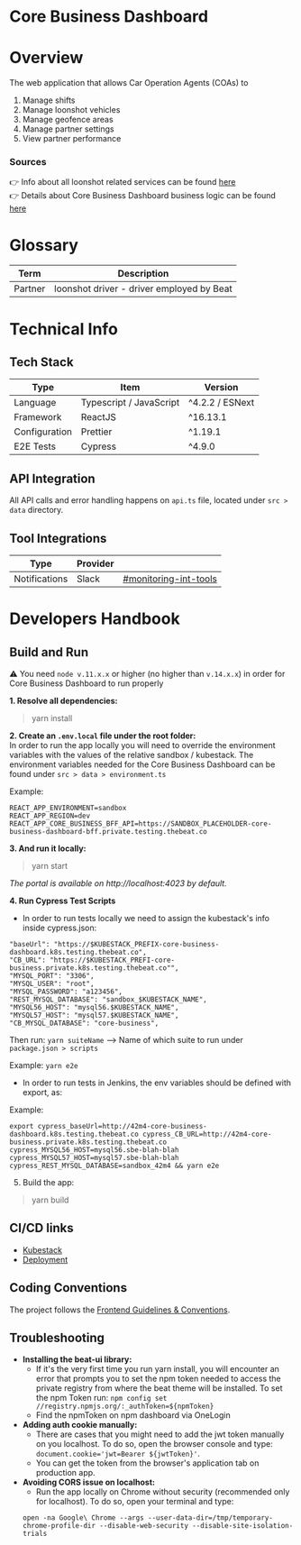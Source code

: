 Core Business Dashboard
==

# Overview
The web application that allows Car Operation Agents (COAs) to

1. Manage shifts
2. Manage loonshot vehicles
3. Manage geofence areas
4. Manage partner settings
5. View partner performance

### Sources
👉 Info about all loonshot related services can be found [here](https://confluence.taxibeat.com/display/DPT/LSHOT-1+-+Services)  
👉 Details about Core Business Dashboard business logic can be found [here](https://confluence.taxibeat.com/display/TECH/Core-Business+Dashboard)

# Glossary

|Term   |Description                              |
|----   |-----------                              |
|Partner|loonshot driver - driver employed by Beat|

# Technical Info

## Tech Stack
| Type          | Item                          | Version           |
| ------------- | ---------                     | -------           |
| Language      | Typescript / JavaScript       | ^4.2.2 / ESNext   |
| Framework     | ReactJS                       | ^16.13.1          |
| Configuration | Prettier                      | ^1.19.1           |
| E2E Tests    | Cypress                        | ^4.9.0            |

## API Integration
All API calls and error handling happens on `api.ts` file, located under `src > data` directory.

## Tool Integrations

| Type          | Provider    |                                                                       |
| ------------- | ---------   | --------------------                                                  |  
| Notifications | Slack       |[#monitoring-int-tools](https://taxibeat.slack.com/archives/CFU99GETE) |


# Developers Handbook
## Build and Run

⚠️ You need `node v.11.x.x` or higher (no higher than `v.14.x.x`) in order for Core Business Dashboard to run properly

**1. Resolve all dependencies:**

> yarn install

**2. Create an `.env.local` file under the root folder:**  
In order to run the app locally you will need to override the environment variables with the values of the relative sandbox / kubestack. The environment variables needed for the Core Business Dashboard can be found under `src > data > environment.ts`

Example:
```
REACT_APP_ENVIRONMENT=sandbox
REACT_APP_REGION=dev
REACT_APP_CORE_BUSINESS_BFF_API=https://SANDBOX_PLACEHOLDER-core-business-dashboard-bff.private.testing.thebeat.co
```

**3. And run it locally:**

> yarn start

_The portal is available on http://localhost:4023 by default._

**4. Run Cypress Test Scripts**

* In order to run tests locally we need to assign the kubestack's info inside cypress.json:

```
"baseUrl": "https://$KUBESTACK_PREFIX-core-business-dashboard.k8s.testing.thebeat.co",
"CB_URL": "https://$KUBESTACK_PREFI-core-business.private.k8s.testing.thebeat.co"",
"MYSQL_PORT": "3306",
"MYSQL_USER": "root",
"MYSQL_PASSWORD": "a123456",
"REST_MYSQL_DATABASE": "sandbox_$KUBESTACK_NAME",
"MYSQL56_HOST": "mysql56.$KUBESTACK_NAME",
"MYSQL57_HOST": "mysql57.$KUBESTACK_NAME",
"CB_MYSQL_DATABASE": "core-business",
```
Then run: `yarn suiteName` --> Name of which suite to run under `package.json > scripts`

Example: `yarn e2e`

* In order to run tests in Jenkins, the env variables should be defined with export, as:

Example:
```
export cypress_baseUrl=http://42m4-core-business-dashboard.k8s.testing.thebeat.co cypress_CB_URL=http://42m4-core-business.private.k8s.testing.thebeat.co cypress_MYSQL56_HOST=mysql56.sbe-blah-blah cypress_MYSQL57_HOST=mysql57.sbe-blah-blah cypress_REST_MYSQL_DATABASE=sandbox_42m4 && yarn e2e
```

5. Build the app:

> yarn build

## CI/CD links
* [Kubestack](https://jenkins.private.k8s.management.thebeat.co/view/Kubestack/job/kubestack-services/job/core-business-dashboard/)
* [Deployment](https://jenkins.private.k8s.management.thebeat.co/job/core-business-dashboard-k8s/)

## Coding Conventions
The project follows the [Frontend Guidelines & Conventions](https://confluence.taxibeat.com/pages/viewpage.action?pageId=62686103).

## Troubleshooting
* **Installing the beat-ui library:**
    - If it's the very first time you run yarn install, you will encounter an error that prompts you to set the npm token needed to access the private registry from where the beat theme will be installed. To set the npm Token run: `npm config set //registry.npmjs.org/:_authToken=${npmToken}`
    - Find the npmToken on npm dashboard via OneLogin
* **Adding auth cookie manually:**
    - There are cases that you might need to add the jwt token manually on you localhost. To do so, open the browser console and type: `document.cookie='jwt=Bearer ${jwtToken}'`.
    - You can get the token from the browser's application tab on production app.
* **Avoiding CORS issue on localhost:**
    - Run the app locally on Chrome without security (recommended only for localhost). To do so, open your terminal and type:
  ```
  open -na Google\ Chrome --args --user-data-dir=/tmp/temporary-chrome-profile-dir --disable-web-security --disable-site-isolation-trials	
  ```
